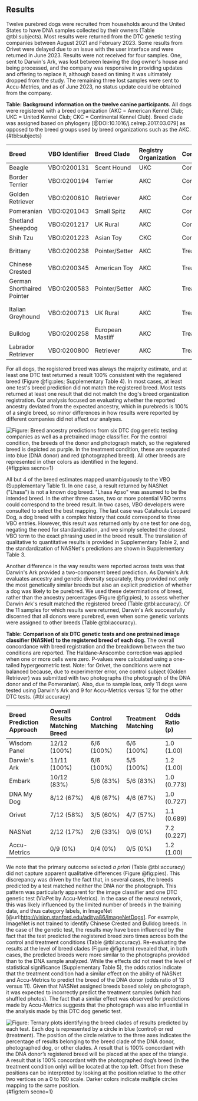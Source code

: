 ## Results

Twelve purebred dogs were recruited from households around the United States to have DNA samples collected by their owners (Table @tbl:subjects).
Most results were returned from the DTC genetic testing companies between August 2021 and February 2023.
Some results from Orivet were delayed due to an issue with the user interface and were returned in June 2023.
Results were not received for four samples.
One, sent to Darwin's Ark, was lost between leaving the dog owner's house and being processed, and the company was responsive in providing updates and offering to replace it, although based on timing it was ultimately dropped from the study.
The remaining three lost samples were sent to Accu-Metrics, and as of June 2023, no status update could be obtained from the company.

**Table: Background information on the twelve canine participants.**
All dogs were registered with a breed organization (AKC = American Kennel Club; UKC = United Kennel Club; CKC = Continental Kennel Club).
Breed clade was assigned based on phylogeny [@DOI:10.1016/j.celrep.2017.03.079] as opposed to the breed groups used by breed organizations such as the AKC.
{#tbl:subjects}

| Breed                      | VBO Identifier   | Breed Clade      | Registry Organization   | Condition   | Photograph                 |
|:---------------------------|:-----------------|:-----------------|:------------------------|:------------|:---------------------------|
| Beagle                     | VBO:0200131      | Scent Hound      | UKC                     | Control     | Self                       |
| Border Terrier             | VBO:0200194      | Terrier          | AKC                     | Control     | Self                       |
| Golden Retriever           | VBO:0200610      | Retriever        | AKC                     | Control     | Self                       |
| Pomeranian                 | VBO:0201043      | Small Spitz      | AKC                     | Control     | Self                       |
| Shetland Sheepdog          | VBO:0201217      | UK Rural         | AKC                     | Control     | Self                       |
| Shih Tzu                   | VBO:0201223      | Asian Toy        | CKC                     | Control     | Self                       |
| Brittany                   | VBO:0200238      | Pointer/Setter   | AKC                     | Treatment   | Chinese Crested            |
| Chinese Crested            | VBO:0200345      | American Toy     | AKC                     | Treatment   | Brittany                   |
| German Shorthaired Pointer | VBO:0200583      | Pointer/Setter   | AKC                     | Treatment   | Italian Greyhound          |
| Italian Greyhound          | VBO:0200713      | UK Rural         | AKC                     | Treatment   | German Shorthaired Pointer |
| Bulldog                    | VBO:0200258      | European Mastiff | AKC                     | Treatment   | Labrador Retriever         |
| Labrador Retriever         | VBO:0200800      | Retriever        | AKC                     | Treatment   | Bulldog                    |

For all dogs, the registered breed was always the majority estimate, and at least one DTC test returned a result 100% consistent with the registered breed (Figure @fig:pies; Supplementary Table 4).
In most cases, at least one test's breed prediction did not match the registered breed.
Most tests returned at least one result that did not match the dog's breed organization registration.
Our analysis focused on evaluating whether the reported ancestry deviated from the expected ancestry, which in purebreds is 100% of a single breed, so minor differences in how results were reported by different companies did not affect our analyses.

![
Figure: Breed ancestry predictions from six DTC dog genetic testing companies as well as a pretrained image classifier.
For the control condition, the breeds of the donor and photograph match, so the registered breed is depicted as purple.
In the treatment condition, these are separated into blue (DNA donor) and red (photographed breed).
All other breeds are represented in other colors as identified in the legend.
](images/test_results.png){#fig:pies secno=1}

All but 4 of the breed estimates mapped unambiguously to the VBO (Supplementary Table 1).
In one case, a result returned by NASNet ("Lhasa") is not a known dog breed.
"Lhasa Apso" was assumed to be the intended breed.
In the other three cases, two or more potential VBO terms could correspond to the breed result.
In two cases, VBO developers were consulted to select the best mapping.
The last case was Catahoula Leopard Dog, a dog breed with a complex history that could correspond to three VBO entries.
However, this result was returned only by one test for one dog, negating the need for standardization, and we simply selected the closest VBO term to the exact phrasing used in the breed result.
The translation of qualitative to quantitative results is provided in Supplementary Table 2, and the standardization of NASNet's predictions are shown in Supplementary Table 3.

Another difference in the way results were reported across tests was that Darwin's Ark provided a two-component breed prediction.
As Darwin's Ark evaluates ancestry and genetic diversity separately, they provided not only the most genetically similar breeds but also an explicit prediction of whether a dog was likely to be purebred.
We used these determinations of breed, rather than the ancestry percentages (Figure @fig:pies), to assess whether Darwin Ark's result matched the registered breed (Table @tbl:accuracy).
Of the 11 samples for which results were returned, Darwin's Ark successfully discerned that all donors were purebred, even when some genetic variants were assigned to other breeds (Table @tbl:accuracy).

**Table: Comparison of six DTC genetic tests and one pretrained image classifier (NASNet) to the registered breed of each dog.**
The overall concordance with breed registration and the breakdown between the two conditions are reported.
The Haldane-Anscombe correction was applied when one or more cells were zero.
P-values were calculated using a one-tailed hypergeometric test.
Note: for Orivet, the conditions were not balanced because, due to experimenter error, one control subject (Golden Retriever) was submitted with two photographs (the photograph of the DNA donor and of the Pomeranian).
Also, due to sample loss, only 11 dogs were tested using Darwin's Ark and 9 for Accu-Metrics versus 12 for the other DTC tests.
{#tbl:accuracy}

| Breed Prediction Approach   | Overall Results Matching Breed   | Control Matching   | Treatment Matching   | Odds Ratio (p)   |
|:----------------------------|:---------------------------------|:-------------------|:---------------------|:-----------------|
| Wisdom Panel                | 12/12 (100%)                     | 6/6 (100%)         | 6/6 (100%)           | 1.0 (1.00)       |
| Darwin's Ark                | 11/11 (100%)                     | 6/6 (100%)         | 5/5 (100%)           | 1.2 (1.00)       |
| Embark                      | 10/12 (83%)                      | 5/6 (83%)          | 5/6 (83%)            | 1.0 (0.773)      |
| DNA My Dog                  | 8/12 (67%)                       | 4/6 (67%)          | 4/6 (67%)            | 1.0 (0.727)      |
| Orivet                      | 7/12 (58%)                       | 3/5 (60%)          | 4/7 (57%)            | 1.1 (0.689)      |
| NASNet                      | 2/12 (17%)                       | 2/6 (33%)          | 0/6 (0%)             | 7.2 (0.227)      |
| Accu-Metrics                | 0/9 (0%)                         | 0/4 (0%)           | 0/5 (0%)             | 1.2 (1.00)       |

We note that the primary outcome selected *a priori* (Table @tbl:accuracy) did not capture apparent qualitative differences (Figure @fig:pies).
This discrepancy was driven by the fact that, in several cases, the breeds predicted by a test matched neither the DNA nor the photograph.
This pattern was particularly apparent for the image classifier and one DTC genetic test (ViaPet by Accu-Metrics).
In the case of the neural network, this was likely influenced by the limited number of breeds in the training data, and thus category labels, in ImageNet [@url:http://vision.stanford.edu/aditya86/ImageNetDogs].
For example, ImageNet is not trained to identify Chinese Crested and Bulldog breeds.
In the case of the genetic test, the results may have been influenced by the fact that the test predicted the registered breed zero times across both the control and treatment conditions (Table @tbl:accuracy).
Re-evaluating the results at the level of breed clades (Figure @fig:tern) revealed that, in both cases, the predicted breeds were more similar to the photographs provided than to the DNA sample analyzed.
While the effects did not meet the level of statistical significance (Supplementary Table 5), the odds ratios indicate that the treatment condition had a similar effect on the ability of NASNet and Accu-Metrics to predict the breed of the DNA donor (odds ratio of 13 versus 11).
Given that NASNet assigned breeds based solely on photograph, it was expected to incorrectly predict the treatment samples (which had shuffled photos).
The fact that a similar effect was observed for predictions made by Accu-Metrics suggests that the photograph was also influential in the analysis made by this DTC dog genetic test.

![
Figure:
Ternary plots identifying the breed clades of results predicted by each test.
Each dog is represented by a circle in blue (control) or red (treatment).
The position of the circle relative to the three axes indicates the percentage of results belonging to the breed clade of the DNA donor, photographed dog, or other clades.
A result that is 100% concordant with the DNA donor’s registered breed will be placed at the apex of the triangle.
A result that is 100% concordant with the photographed dog’s breed (in the treatment condition only) will be located at the top left.
Offset from these positions can be interpreted by looking at the position relative to the other two vertices on a 0 to 100 scale.
Darker colors indicate multiple circles mapping to the same position.
](images/ternary.png){#fig:tern secno=1} 
